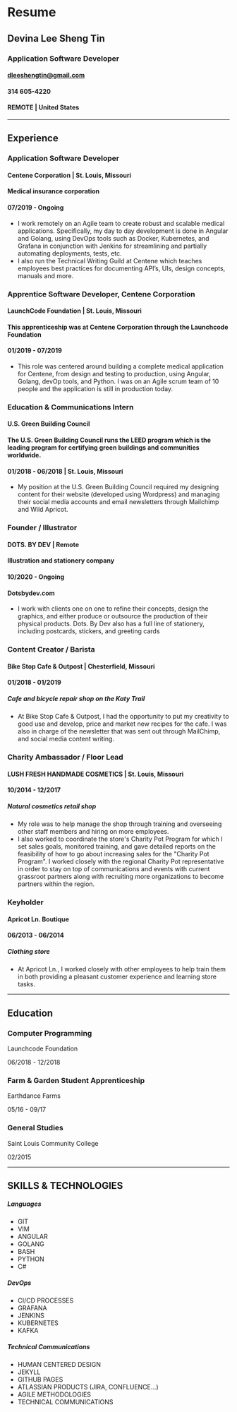 # Resume
## Devina Lee Sheng Tin
### Application Software Developer

#### dleeshengtin@gmail.com
#### 314 605-4220
#### REMOTE | United States
---
## Experience
### Application Software Developer
#### Centene Corporation | St. Louis, Missouri
#### Medical insurance corporation
#### 07/2019 - Ongoing
 - I work remotely on an Agile team to create robust and scalable medical applications. Specifically, my day to day development is done in Angular and Golang, using DevOps tools such as Docker, Kubernetes, and Grafana in conjunction with Jenkins for streamlining and partially automating deployments, tests, etc.
 - I also run the Technical Writing Guild at Centene which teaches employees best practices for documenting API’s, UIs, design concepts, manuals and more.

### Apprentice Software Developer, Centene Corporation
#### LaunchCode Foundation | St. Louis, Missouri
#### This apprenticeship was at Centene Corporation through the Launchcode Foundation 
#### 01/2019 - 07/2019
 - This role was centered around building a complete medical application for Centene, from design and testing to production, using Angular, Golang, devOp tools, and Python. I was on an Agile scrum team of 10 people and the application is still in production today.

### Education & Communications Intern
#### U.S. Green Building Council
#### The U.S. Green Building Council runs the LEED program which is the leading program for certifying green buildings and communities worldwide. 
#### 01/2018 - 06/2018 | St. Louis, Missouri

 - My position at the U.S. Green Building Council required my designing content for their website (developed using Wordpress) and managing their social media accounts and email newsletters through Mailchimp and Wild Apricot. 

### Founder / Illustrator
#### DOTS. BY DEV | Remote
#### Illustration and stationery company
#### 10/2020 - Ongoing
#### Dotsbydev.com
 - I work with clients one on one to refine their concepts, design the graphics, and either produce or outsource the production of their physical products. Dots. By Dev also has a full line of stationery, including postcards, stickers, and greeting cards

### Content Creator / Barista
#### Bike Stop Cafe & Outpost | Chesterfield, Missouri
#### 01/2018 - 01/2019
##### Cafe and bicycle repair shop on the Katy Trail
- At Bike Stop Cafe & Outpost, I had the opportunity to put my creativity to good use and develop, price and market new recipes for the cafe. I was also in charge of the newsletter that was sent out through MailChimp, and social media content writing.

### Charity Ambassador / Floor Lead 
#### LUSH FRESH HANDMADE COSMETICS | St. Louis, Missouri
#### 10/2014 - 12/2017
##### Natural cosmetics retail shop
- My role was to help manage the shop through training and overseeing other staff members and hiring on more employees.
- I also worked to coordinate the store's Charity Pot Program for which I set sales goals, monitored training, and gave detailed reports on the feasibility of how to go about increasing sales for the "Charity Pot Program". I worked closely with the regional Charity Pot representative in order to stay on top of communications and events with current grassroot partners along with recruiting more organizations to become partners within the region.

### Keyholder
#### Apricot Ln. Boutique
#### 06/2013 - 06/2014
##### Clothing store 
- At Apricot Ln., I worked closely with other employees to help train them in both providing a pleasant customer experience and learning store tasks.

---
## Education
### Computer Programming

Launchcode Foundation

06/2018 - 12/2018

### Farm & Garden Student Apprenticeship 

Earthdance Farms

05/16 - 09/17 

### General Studies

Saint Louis Community College

02/2015

---
## SKILLS & TECHNOLOGIES

##### Languages 
- GIT
- VIM
- ANGULAR
- GOLANG
- BASH
- PYTHON
- C#  

##### DevOps
- CI/CD PROCESSES
- GRAFANA
- JENKINS
- KUBERNETES
- KAFKA  

##### Technical Communications
- HUMAN CENTERED DESIGN
- JEKYLL
- GITHUB PAGES
- ATLASSIAN PRODUCTS (JIRA, CONFLUENCE...)
- AGILE METHODOLOGIES
- TECHNICAL COMMUNICATIONS


